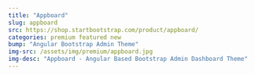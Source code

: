```yaml
---
title: "Appboard"
slug: appboard
src: https://shop.startbootstrap.com/product/appboard/
categories: premium featured new
bump: "Angular Bootstrap Admin Theme"
img-src: /assets/img/premium/appboard.jpg
img-desc: "Appboard - Angular Based Bootstrap Admin Dashboard Theme"
---
```

